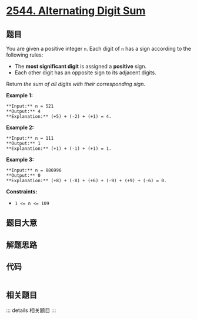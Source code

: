 # [2544. Alternating Digit Sum](https://leetcode.com/problems/alternating-digit-sum)

## 题目

You are given a positive integer `n`. Each digit of `n` has a sign according
to the following rules:

  * The **most significant digit** is assigned a **positive** sign.
  * Each other digit has an opposite sign to its adjacent digits.

Return _the sum of all digits with their corresponding sign_.



**Example 1:**

    
    
    **Input:** n = 521
    **Output:** 4
    **Explanation:** (+5) + (-2) + (+1) = 4.
    

**Example 2:**

    
    
    **Input:** n = 111
    **Output:** 1
    **Explanation:** (+1) + (-1) + (+1) = 1.
    

**Example 3:**

    
    
    **Input:** n = 886996
    **Output:** 0
    **Explanation:** (+8) + (-8) + (+6) + (-9) + (+9) + (-6) = 0.
    



**Constraints:**

  * `1 <= n <= 109`




## 题目大意

## 解题思路

## 代码

```javascript

```

## 相关题目

::: details 相关题目
:::
